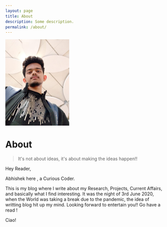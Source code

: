 ```yaml
---
layout: page
title: About
description: Some description.
permalink: /about/
---
```


<img class="img-rounded" src="/assets/img/uploads/profile.png" alt="Abhishek Pai Angle" width="200">

# About

> It's not about ideas, it's about making the ideas happen!!

Hey Reader, 

Abhishek here , a Curious Coder. 

This is my blog where I write about my Research, Projects, Current Affairs, and basically what I find interesting. It was the night of 3rd June 2020, when the World was taking a break due to the pandemic, the idea of writting blog hit up my mind. Looking forward to entertain you!! Go have a read !

Ciao!